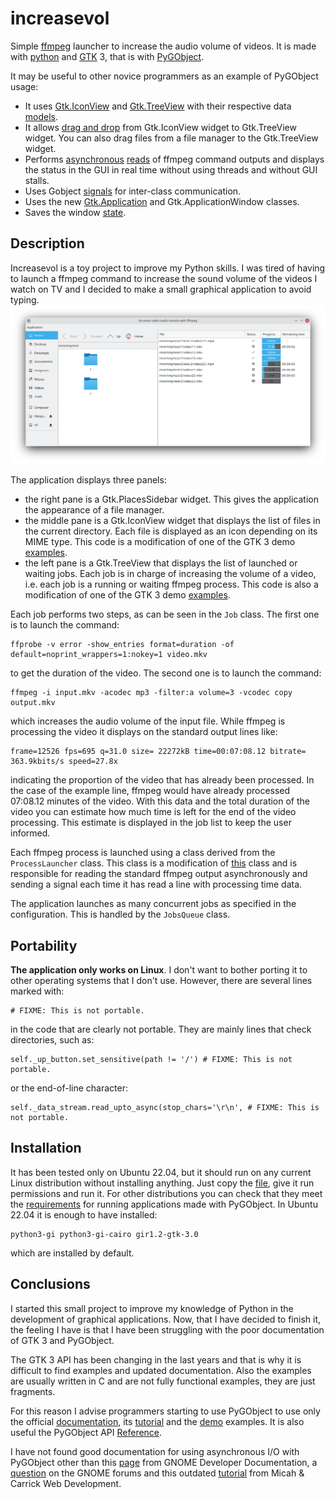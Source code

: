 # increasevol
Simple [ffmpeg](https://ffmpeg.org/) launcher to increase the audio volume of videos. It is made with [python](https://www.python.org/) and [GTK](https://www.gtk.org/) 3, that is with [PyGObject](https://pygobject.readthedocs.io/en/latest/).

It may be useful to other novice programmers as an example of PyGObject usage:
- It uses [Gtk.IconView](https://python-gtk-3-tutorial.readthedocs.io/en/latest/iconview.html) and [Gtk.TreeView](https://python-gtk-3-tutorial.readthedocs.io/en/latest/treeview.html) with their respective data [models](https://python-gtk-3-tutorial.readthedocs.io/en/latest/treeview.html#the-model).
- It allows [drag and drop](https://python-gtk-3-tutorial.readthedocs.io/en/latest/drag_and_drop.html) from Gtk.IconView widget to Gtk.TreeView widget. You can also drag files from a file manager to the Gtk.TreeView widget.
- Performs [asynchronous](https://pygobject.readthedocs.io/en/latest/guide/threading.html) [reads](https://developer.gnome.org/documentation/tutorials/asynchronous-programming.html) of ffmpeg command outputs and displays the status in the GUI in real time without using threads and without GUI stalls.
- Uses Gobject [signals](https://python-gtk-3-tutorial.readthedocs.io/en/latest/objects.html#signals) for inter-class communication.
- Uses the new [Gtk.Application](https://python-gtk-3-tutorial.readthedocs.io/en/latest/application.html) and Gtk.ApplicationWindow classes.
- Saves the window [state](https://wiki.gnome.org/HowDoI/SaveWindowState).

## Description
Increasevol is a toy project to improve my Python skills. I was tired of having to launch a ffmpeg command to increase the sound volume of the videos I watch on TV and I decided to make a small graphical application to avoid typing.
![](Screenshot_increasevol.png)

The application displays three panels:
- the right pane is a Gtk.PlacesSidebar widget. This gives the application the appearance of a file manager.
- the middle pane is a Gtk.IconView widget that displays the list of files in the current directory. Each file is displayed as an icon depending on its MIME type. This code is a modification of one of the GTK 3 demo [examples](https://gitlab.gnome.org/GNOME/pygobject/-/blob/master/examples/demo/demos/IconView/iconviewbasics.py).
- the left pane is a Gtk.TreeView that displays the list of launched or waiting jobs. Each job is in charge of increasing the volume of a video, i.e. each job is a running or waiting ffmpeg process. This code is also a modification of one of the GTK 3 demo [examples](https://gitlab.gnome.org/GNOME/pygobject/-/blob/master/examples/demo/demos/TreeView/liststore.py).

Each job performs two steps, as can be seen in the `Job` class. The first one is to launch the command:
```
ffprobe -v error -show_entries format=duration -of default=noprint_wrappers=1:nokey=1 video.mkv
```
to get the duration of the video. The second one is to launch the command:
```
ffmpeg -i input.mkv -acodec mp3 -filter:a volume=3 -vcodec copy output.mkv
```
which increases the audio volume of the input file. While ffmpeg is processing the video it displays on the standard output lines like:
```
frame=12526 fps=695 q=31.0 size= 22272kB time=00:07:08.12 bitrate= 363.9kbits/s speed=27.8x
```
indicating the proportion of the video that has already been processed. In the case of the example line, ffmpeg would have already processed 07:08.12 minutes of the video. With this data and the total duration of the video you can estimate how much time is left for the end of the video processing. This estimate is displayed in the job list to keep the user informed.

Each ffmpeg process is launched using a class derived from the `ProcessLauncher` class. This class is a modification of [this](https://gist.github.com/fthiery/da43365ceeefff8a9e3d0dd83ec24af9) class and is responsible for reading the standard ffmpeg output asynchronously and sending a signal each time it has read a line with processing time data.

The application launches as many concurrent jobs as specified in the configuration. This is handled by the `JobsQueue` class.

## Portability
**The application only works on Linux**. I don't want to bother porting it to other operating systems that I don't use. However, there are several lines marked with:
```
# FIXME: This is not portable.
```
in the code that are clearly not portable. They are mainly lines that check directories, such as:
```
self._up_button.set_sensitive(path != '/') # FIXME: This is not portable.
```
or the end-of-line character:
```
self._data_stream.read_upto_async(stop_chars='\r\n', # FIXME: This is not portable.
```

## Installation
It has been tested only on Ubuntu 22.04, but it should run on any current Linux distribution without installing anything. Just copy the [file](increasevol.py), give it run permissions and run it.
For other distributions you can check that they meet the [requirements](https://pygobject.readthedocs.io/en/latest/getting_started.html ) for running applications made with PyGObject. In Ubuntu 22.04 it is enough to have installed:
```
python3-gi python3-gi-cairo gir1.2-gtk-3.0
```
which are installed by default.

## Conclusions
I started this small project to improve my knowledge of Python in the development of graphical applications. Now, that I have decided to finish it, the feeling I have is that I have been struggling with the poor documentation of GTK 3 and PyGObject.

The GTK 3 API has been changing in the last years and that is why it is difficult to find examples and updated documentation. Also the examples are usually written in C and are not fully functional examples, they are just fragments.

For this reason I advise programmers starting to use PyGObject to use only the official [documentation](https://pygobject.readthedocs.io/en/latest/index.html), its [tutorial](https://python-gtk-3-tutorial.readthedocs.io/en/latest/index.html) and the [demo](https://gitlab.gnome.org/GNOME/pygobject/-/tree/master/examples/demo) examples. It is also useful the PyGObject API [Reference](https://lazka.github.io/pgi-docs/).

I have not found good documentation for using asynchronous I/O with PyGObject other than this [page](https://developer.gnome.org/documentation/tutorials/asynchronous-programming.html) from GNOME Developer Documentation, a [question](https://discourse.gnome.org/t/how-do-you-run-a-blocking-method-asynchronously-with-gio-task-in-a-python-gtk-app/10651/4) on the GNOME forums and this outdated [tutorial](https://www.micahcarrick.com/asynchronous-read-in-python-with-gio.html) from Micah & Carrick Web Development.
